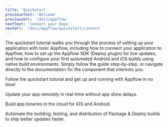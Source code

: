 ```yaml
---
title: 'Quickstart'
previousText: 'Welcome'
previousUrl: '/docs/appflow'
nextText: 'Connect your Repo'
nextUrl: '/docs/appflow/quickstart/connect'
---
```


The quickstart tutorial walks you through the process of setting up your application with Ionic Appflow, including how to connect your application to Appflow, how to set up the Appflow SDK (Deploy plugin) for live updates, and how to configure your first automated Android and iOS builds using native build environments. Simply follow the guide step-by-step, or navigate directly to the documentation for the component that interests you.

<docs-cards>
  <docs-card header="Start the Tutorial" href="/docs/appflow/quickstart/connect">
    <p>Follow the quickstart tutorial and get up and running with Appflow in no time!</p>
  </docs-card>

  <docs-card header="Deploy Docs" href="/docs/appflow/deploy/intro">
    <p>Update your app remotely in real-time without app store delays.</p>
  </docs-card>
  
  <docs-card header="Package Docs" href="/docs/appflow/package/intro">
    <p>Build app binaries in the cloud for iOS and Android.</p>
  </docs-card>

  <docs-card header="Automation Docs" href="/docs/appflow/automation/intro">
    <p>Automate the building, testing, and distribution of Package & Deploy builds to ship better updates faster.</p>
  </docs-card>
</docs-cards>
